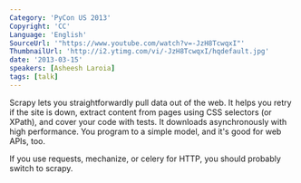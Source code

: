 ```yaml
---
Category: 'PyCon US 2013'
Copyright: 'CC'
Language: 'English'
SourceUrl: '"https://www.youtube.com/watch?v=-JzH8TcwqxI"'
ThumbnailUrl: 'http://i2.ytimg.com/vi/-JzH8TcwqxI/hqdefault.jpg'
date: '2013-03-15'
speakers: [Asheesh Laroia]
tags: [talk]
---
```

Scrapy lets you straightforwardly pull data out of the web. It helps you retry if the site is down, extract content from pages using CSS selectors (or XPath), and cover your code with tests. It downloads asynchronously with high performance. You program to a simple model, and it's good for web APIs, too.

If you use requests, mechanize, or celery for HTTP, you should probably switch to scrapy.